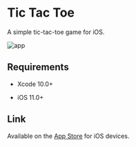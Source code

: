 # Tic Tac Toe

A simple tic-tac-toe game for iOS.

![app](https://user-images.githubusercontent.com/50599874/61570983-561e8800-aa5e-11e9-8f13-f2d86ac4369a.png)

## Requirements

- Xcode 10.0+

- iOS 11.0+

## Link

Available on the [App Store](https://apps.apple.com/us/app/tic-tak-toe/id1457538794) for iOS devices.
